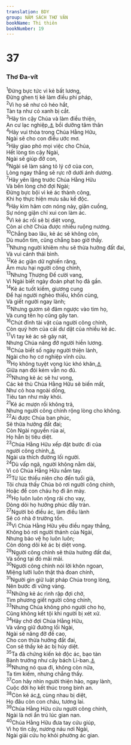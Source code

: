 ```yaml
---
translation: BDY
group: NĂM SÁCH THƠ VĂN
bookName: Thi thiên 
bookNumber: 19
---
```


<div class="title"><h1>37</h1><h3>Thơ Đa-vít</h3></div>
<span class="verse thi_37_1"><sup>1</sup>Đừng bực tức vì kẻ bất lương,<br/>Đừng ghen tị kẻ làm điều phi pháp,<br/></span>
<span class="verse thi_37_2"><sup>2</sup>Vì họ sẽ như cỏ héo hắt,<br/>Tàn tạ như cỏ xanh bị cắt.<br/></span>
<span class="verse thi_37_3"><sup>3</sup>Hãy tin cậy Chúa và làm điều thiện,<br/>An cư lạc nghiệp,<a href="#" data-toggle="tooltip" data-placement="bottom" title="Nt ở yên trong đất">⚓</a> bồi dưỡng tâm thân<br/></span>
<span class="verse thi_37_4"><sup>4</sup>Hãy vui thỏa trong Chúa Hằng Hữu,<br/>Ngài sẽ cho con điều ước mơ.<br/></span>
<span class="verse thi_37_5"><sup>5</sup>Hãy giao phó mọi việc cho Chúa,<br/>Hết lòng tin cậy Ngài,<br/>Ngài sẽ giúp đỡ con,<br/></span>
<span class="verse thi_37_6"><sup>6</sup>Ngài sẽ làm sáng tỏ lý cớ của con,<br/>Lòng ngay thẳng sẽ rực rỡ dưới ánh dương.<br/></span>
<span class="verse thi_37_7"><sup>7</sup>Hãy yên lặng trước Chúa Hằng Hữu<br/>Và bền lòng chờ đợi Ngài;<br/>Đừng bực bội vì kẻ ác thành công,<br/>Khi họ thực hiện mưu sâu kế độc.<br/></span>
<span class="verse thi_37_8"><sup>8</sup>Hãy kìm hãm cơn nóng nảy, giận cuồng,<br/>Sự nóng giận chỉ xui con làm ác.<br/></span>
<span class="verse thi_37_9"><sup>9</sup>Vì kẻ ác rồi sẽ bị diệt vong,<br/>Còn ai chờ Chúa được nhiều ruộng nương.<br/></span>
<span class="verse thi_37_10"><sup>10</sup>Chẳng bao lâu, kẻ ác sẽ không còn,<br/>Dù muốn tìm, cũng chẳng bao giờ thấy.<br/></span>
<span class="verse thi_37_11"><sup>11</sup>Nhưng người khiêm nhu sẽ thừa hưởng đất đai,<br/>Và vui cảnh thái bình.<br/></span>
<span class="verse thi_37_12"><sup>12</sup>Kẻ ác giận dữ nghiến răng,<br/>Âm mưu hại người công chính,<br/></span>
<span class="verse thi_37_13"><sup>13</sup>Nhưng Thượng Đế cười vang,<br/>Vì Ngài biết ngày đoán phạt họ đã gần.<br/></span>
<span class="verse thi_37_14"><sup>14</sup>Kẻ ác tuốt kiếm, giương cung<br/>Để hại người nghèo thiếu, khốn cùng,<br/>Và giết người ngay lành;<br/></span>
<span class="verse thi_37_15"><sup>15</sup>Nhưng gươm sẽ đâm ngược vào tim họ,<br/>Và cung tên họ cũng gãy tan.<br/></span>
<span class="verse thi_37_16"><sup>16</sup>Chút đỉnh tài vật của người công chính,<br/>Còn quý hơn của cải dư dật của nhiều kẻ ác.<br/></span>
<span class="verse thi_37_17"><sup>17</sup>Vì tay kẻ ác sẽ gãy nát,<br/>Nhưng Chúa nâng đỡ người hiền lương.<br/></span>
<span class="verse thi_37_18"><sup>18</sup>Chúa biết số ngày người thiện lành,<br/>Ngài cho họ cơ nghiệp vĩnh cửu.<br/></span>
<span class="verse thi_37_19"><sup>19</sup>Họ không tuyệt vọng lúc khó khăn,<a href="#" data-toggle="tooltip" data-placement="bottom" title="Nt họ không hổ thẹn vào thời buổi xấu">⚓</a><br/>Giữa nạn đói kém vẫn no đủ.<br/></span>
<span class="verse thi_37_20"><sup>20</sup>Nhưng kẻ ác sẽ hư vong,<br/>Các kẻ thù Chúa Hằng Hữu sẽ biến mất,<br/>Như cỏ hoa ngoài dồng,<br/>Tiêu tan như mây khói.<br/></span>
<span class="verse thi_37_21"><sup>21</sup>Kẻ ác mượn rồi không trả,<br/>Nhưng người công chính rộng lòng cho không.<br/></span>
<span class="verse thi_37_22"><sup>22</sup>Ai được Chúa ban phúc,<br/>Sẽ thừa hưởng đất đai;<br/>Còn Ngài nguyền rủa ai,<br/>Họ hẳn bị tiêu diệt.<br/></span>
<span class="verse thi_37_23"><sup>23</sup>Chúa Hằng Hữu xếp đặt bước đi của<br/>người công chính,<a href="#" data-toggle="tooltip" data-placement="bottom" title="Nt một người">⚓</a><br/>Ngài ưa thích đường lối người.<br/></span>
<span class="verse thi_37_24"><sup>24</sup>Dù vấp ngã, người không nằm dài,<br/>Vì có Chúa Hằng Hữu nắm tay.<br/></span>
<span class="verse thi_37_25"><sup>25</sup>Từ lúc thiếu niên cho đến tuổi già,<br/>Tôi chưa thấy Chúa bỏ rơi người công chính,<br/>Hoặc để con cháu họ đi ăn mày.<br/></span>
<span class="verse thi_37_26"><sup>26</sup>Họ luôn luôn rộng rãi cho vay,<br/>Dòng dõi họ hưởng phúc đầy tràn.<br/></span>
<span class="verse thi_37_27"><sup>27</sup>Người bỏ điều ác, làm điều lành<br/>Sẽ có nhà ở trường tồn.<br/></span>
<span class="verse thi_37_28"><sup>28</sup>Vì Chúa Hằng Hữu yêu điều ngay thẳng,<br/>Không bỏ rơi người thánh của Ngài,<br/>Nhưng bảo vệ họ luôn luôn;<br/>Còn dòng dõi kẻ ác bị diệt vong.<br/></span>
<span class="verse thi_37_29"><sup>29</sup>Người công chính sẽ thừa hưởng đất đai,<br/>Và sống tại đó mãi mãi.<br/></span>
<span class="verse thi_37_30"><sup>30</sup>Người công chính nói lời khôn ngoan,<br/>Miệng lưỡi luôn thật thà đoan chính,<br/></span>
<span class="verse thi_37_31"><sup>31</sup>Người gìn giữ luật pháp Chúa trong lòng,<br/>Nên bước đi vững vàng.<br/></span>
<span class="verse thi_37_32"><sup>32</sup>Những kẻ ác rình rập đợi chờ,<br/>Tìm phương giết người công chính,<br/></span>
<span class="verse thi_37_33"><sup>33</sup>Nhưng Chúa không phó người cho họ,<br/>Cũng không kết tội khi người bị xét xử.<br/></span>
<span class="verse thi_37_34"><sup>34</sup>Hãy chờ đợi Chúa Hằng Hữu,<br/>Và vâng giữ đường lối Ngài,<br/>Ngài sẽ nâng đỡ đề cao,<br/>Cho con thừa hưởng đất đai,<br/>Con sẽ thấy kẻ ác bị hủy diệt.<br/></span>
<span class="verse thi_37_35"><sup>35</sup>Ta đã chứng kiến kẻ độc ác, bạo tàn<br/>Bành trướng như cây bách Li-ban.<a href="#" data-toggle="tooltip" data-placement="bottom" title="Ctd như cây mọc tốt tươi trên đất cũ của nó">⚓</a><br/></span>
<span class="verse thi_37_36"><sup>36</sup>Nhưng nó qua đi, không còn nữa,<br/>Ta tìm kiếm, nhưng chẳng thấy.<br/></span>
<span class="verse thi_37_37"><sup>37</sup>Con hãy nhìn người thiện hảo, ngay lành,<br/>Cuộc đời họ kết thúc trong bình an.<br/></span>
<span class="verse thi_37_38"><sup>38</sup>Còn kẻ ác<a href="#" data-toggle="tooltip" data-placement="bottom" title="Nt kẻ có tội">⚓</a> cùng nhau bị diệt,<br/>Họ đâu còn con cháu, tương lai.<br/></span>
<span class="verse thi_37_39"><sup>39</sup>Chúa Hằng Hữu cứu người công chính,<br/>Ngài là nơi ẩn trú lúc gian nan.<br/></span>
<span class="verse thi_37_40"><sup>40</sup>Chúa Hằng Hữu đưa tay cứu giúp,<br/>Vì họ tin cậy, nương náu nơi Ngài,<br/>Ngài giải cứu họ khỏi phường ác gian.</span>
